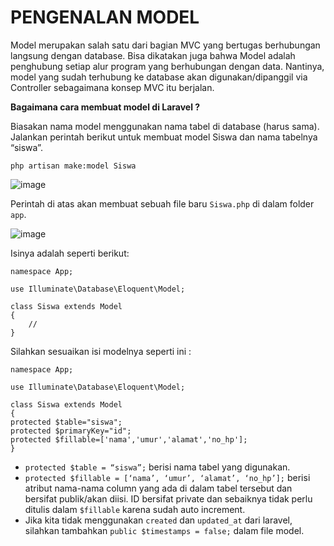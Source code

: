 # PENGENALAN MODEL

Model merupakan salah satu dari bagian MVC yang bertugas berhubungan langsung dengan database. Bisa dikatakan juga bahwa Model adalah penghubung setiap alur program yang berhubungan dengan data. Nantinya, model yang sudah terhubung ke database akan digunakan/dipanggil via Controller sebagaimana konsep MVC itu berjalan.

**Bagaimana cara membuat model di Laravel ?**

Biasakan nama model menggunakan nama tabel di database (harus sama). Jalankan perintah berikut untuk membuat model Siswa dan nama tabelnya “siswa”.

    php artisan make:model Siswa
 
 ![image](https://user-images.githubusercontent.com/79132332/124304673-3a9ae200-db8e-11eb-89d8-9f4681cedd34.png)


Perintah di atas akan membuat sebuah file baru `Siswa.php` di dalam folder `app`.
 
 ![image](https://user-images.githubusercontent.com/79132332/124304696-45ee0d80-db8e-11eb-9e12-ecd134307edb.png)


Isinya adalah seperti berikut:

 
    namespace App;

    use Illuminate\Database\Eloquent\Model;

    class Siswa extends Model
    {
        //
    }


Silahkan sesuaikan isi modelnya seperti ini :

    namespace App;

    use Illuminate\Database\Eloquent\Model;

    class Siswa extends Model
    {
    protected $table="siswa";
    protected $primaryKey="id";
    protected $fillable=['nama','umur','alamat','no_hp'];
    }


- 	`protected $table = “siswa”;` berisi nama tabel yang digunakan.
- 	`protected $fillable = [‘nama’, ‘umur’, ‘alamat’, ‘no_hp’];` berisi atribut nama-nama column yang ada di dalam tabel tersebut dan bersifat publik/akan diisi. ID bersifat private dan sebaiknya tidak perlu ditulis dalam `$fillable` karena sudah auto increment.
- 	Jika kita tidak menggunakan `created` dan `updated_at` dari laravel, silahkan tambahkan `public $timestamps = false;` dalam file model.
